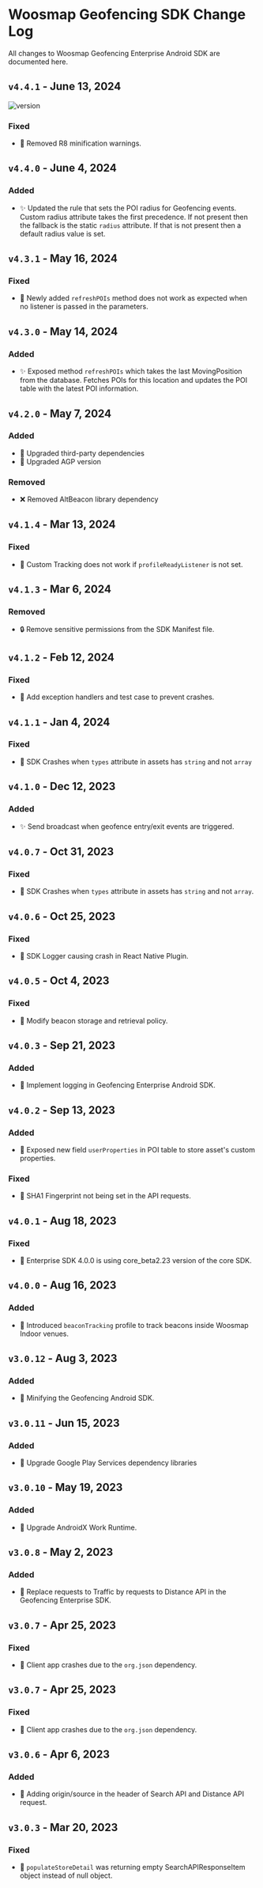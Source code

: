 # Woosmap Geofencing SDK Change Log

All changes to Woosmap Geofencing Enterprise Android SDK are documented here.

## `v4.4.1` - June 13, 2024 
![version](https://img.shields.io/badge/version-latest-brightgreen)

### Fixed
- 🐛 Removed R8 minification warnings.


## `v4.4.0` - June 4, 2024 

### Added
- ✨ Updated the rule that sets the POI radius for Geofencing events. Custom radius attribute takes the first precedence. If not present then the fallback is the static `radius` attribute. If that is not present then a default radius value is set.


## `v4.3.1` - May 16, 2024 

### Fixed
- 🐛 Newly added `refreshPOIs` method does not work as expected when no listener is passed in the parameters.


## `v4.3.0` - May 14, 2024
### Added
- ✨ Exposed method `refreshPOIs` which takes the last MovingPosition from the database. Fetches POIs for this location and updates the POI table with the latest POI information.


## `v4.2.0` - May 7, 2024
### Added
- 🚀 Upgraded third-party dependencies
- 🚀 Upgraded AGP version

### Removed
- ❌ Removed AltBeacon library dependency


## `v4.1.4` - Mar 13, 2024
### Fixed
- 🐛 Custom Tracking does not work if `profileReadyListener` is not set.


## `v4.1.3` - Mar 6, 2024
### Removed
- 🔒 Remove sensitive permissions from the SDK Manifest file.


## `v4.1.2` - Feb 12, 2024
### Fixed
- 🐛 Add exception handlers and test case to prevent crashes.


## `v4.1.1` - Jan 4, 2024
### Fixed
- 🐛 SDK Crashes when `types` attribute in assets has `string` and not `array`


## `v4.1.0` - Dec 12, 2023
### Added
- ✨ Send broadcast when geofence entry/exit events are triggered.


## `v4.0.7` - Oct 31, 2023
### Fixed
- 🐛 SDK Crashes when `types` attribute in assets has `string` and not `array`.


## `v4.0.6` - Oct 25, 2023
### Fixed
- 🐛 SDK Logger causing crash in React Native Plugin.


## `v4.0.5` - Oct 4, 2023
### Fixed
- 🐛 Modify beacon storage and retrieval policy.


## `v4.0.3` - Sep 21, 2023
### Added
- 🚀 Implement logging in Geofencing Enterprise Android SDK.


## `v4.0.2` - Sep 13, 2023
### Added
- 🚀 Exposed new field `userProperties` in POI table to store asset's custom properties.

### Fixed
- 🐛 SHA1 Fingerprint not being set in the API requests.


## `v4.0.1` - Aug 18, 2023
### Fixed
- 🐛 Enterprise SDK 4.0.0 is using core_beta2.23 version of the core SDK.


## `v4.0.0` - Aug 16, 2023
### Added
- 🎉 Introduced `beaconTracking` profile to track beacons inside Woosmap Indoor venues.


## `v3.0.12` - Aug 3, 2023
### Added
- 🚀 Minifying the Geofencing Android SDK.


## `v3.0.11` - Jun 15, 2023
### Added
- 🚀 Upgrade Google Play Services dependency libraries


## `v3.0.10` - May 19, 2023
### Added
- 🚀 Upgrade AndroidX Work Runtime.


## `v3.0.8` - May 2, 2023
### Added
- 🚀 Replace requests to Traffic by requests to Distance API in the Geofencing Enterprise SDK.


## `v3.0.7` - Apr 25, 2023
### Fixed
- 🐛 Client app crashes due to the `org.json` dependency.


## `v3.0.7` - Apr 25, 2023
### Fixed
- 🐛 Client app crashes due to the `org.json` dependency.


## `v3.0.6` - Apr 6, 2023
### Added
- 🚀 Adding origin/source in the header of Search API and Distance API request.


## `v3.0.3` - Mar 20, 2023
### Fixed
- 🐛 `populateStoreDetail` was returning empty SearchAPIResponseItem object instead of null object.


<!-- 
## [1.0.1] - 2024-05-21 
![version](https://img.shields.io/badge/version-latest-brightgreen)
### Fixed
- 🐛 Fixed a minor display issue on the settings page.
- 🛠️ Corrected typos in the help documentation.

## [1.0.0] - 2024-05-20
### Added
- 🎉 Initial release of the application.
- 👤 User registration and login functionality.
- 📊 Basic dashboard with key metrics.
- 🔧 Profile management features.
 -->

<!-- 

🎉 Major release

🚀 Minor release

🐛 Patch release

✨ Added features

🛠️ Bug fixes

🔒 Security updates

⚠️ Deprecated features

❌ Removed features
 -->
